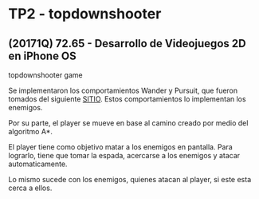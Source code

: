 # TP2 - topdownshooter
## (20171Q) 72.65 - Desarrollo de Videojuegos 2D en iPhone OS
topdownshooter game


Se implementaron los comportamientos Wander y Pursuit, que fueron tomados del siguiente [SITIO](https://gamedevelopment.tutsplus.com/series/understanding-steering-behaviors--gamedev-12732). Estos comportamientos lo implementan los enemigos.

Por su parte, el player se mueve en base al camino creado por medio del algoritmo A*.

El player tiene como objetivo matar a los enemigos en pantalla. Para lograrlo, tiene que tomar la espada, acercarse a los enemigos y atacar automaticamente. 

Lo mismo sucede con los enemigos, quienes atacan al player, si este esta cerca a ellos.



